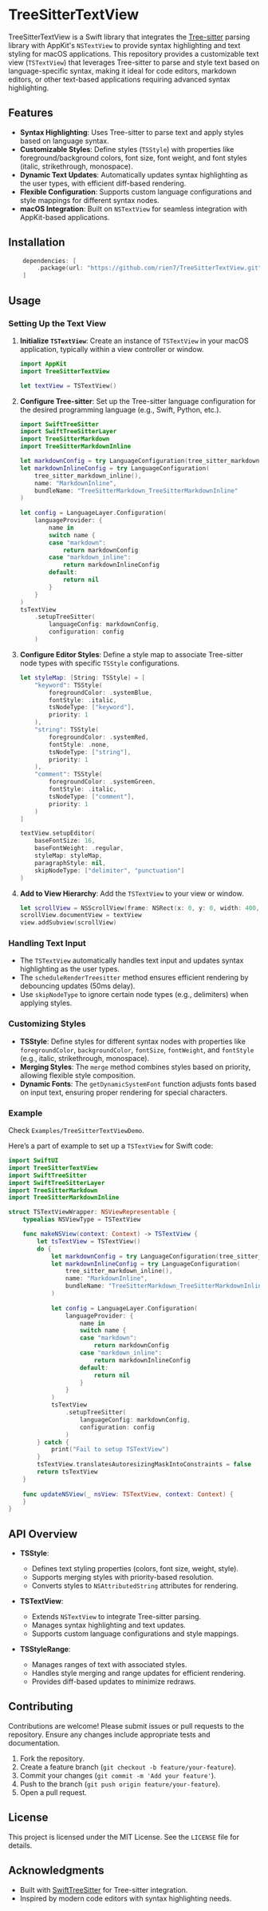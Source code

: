 # TreeSitterTextView

TreeSitterTextView is a Swift library that integrates the [Tree-sitter](https://tree-sitter.github.io/tree-sitter/) parsing library with AppKit's `NSTextView` to provide syntax highlighting and text styling for macOS applications. This repository provides a customizable text view (`TSTextView`) that leverages Tree-sitter to parse and style text based on language-specific syntax, making it ideal for code editors, markdown editors, or other text-based applications requiring advanced syntax highlighting.

## Features

- **Syntax Highlighting**: Uses Tree-sitter to parse text and apply styles based on language syntax.
- **Customizable Styles**: Define styles (`TSStyle`) with properties like foreground/background colors, font size, font weight, and font styles (italic, strikethrough, monospace).
- **Dynamic Text Updates**: Automatically updates syntax highlighting as the user types, with efficient diff-based rendering.
- **Flexible Configuration**: Supports custom language configurations and style mappings for different syntax nodes.
- **macOS Integration**: Built on `NSTextView` for seamless integration with AppKit-based applications.

## Installation

```swift
    dependencies: [
        .package(url: "https://github.com/rien7/TreeSitterTextView.git", from: "1.0.0"),
    ]
```

## Usage

### Setting Up the Text View

1. **Initialize `TSTextView`**:
    Create an instance of `TSTextView` in your macOS application, typically within a view controller or window.

    ```swift
    import AppKit
    import TreeSitterTextView

    let textView = TSTextView()
    ```

2. **Configure Tree-sitter**:
    Set up the Tree-sitter language configuration for the desired programming language (e.g., Swift, Python, etc.).

    ```swift
    import SwiftTreeSitter
    import SwiftTreeSitterLayer
    import TreeSitterMarkdown
    import TreeSitterMarkdownInline

    let markdownConfig = try LanguageConfiguration(tree_sitter_markdown(), name: "Markdown")
    let markdownInlineConfig = try LanguageConfiguration(
        tree_sitter_markdown_inline(),
        name: "MarkdownInline",
        bundleName: "TreeSitterMarkdown_TreeSitterMarkdownInline"
    )
        
    let config = LanguageLayer.Configuration(
        languageProvider: {
            name in
            switch name {
            case "markdown":
                return markdownConfig
            case "markdown_inline":
                return markdownInlineConfig
            default:
                return nil
            }
        }
    )
    tsTextView
        .setupTreeSitter(
            languageConfig: markdownConfig,
            configuration: config
        )
    ```

3. **Configure Editor Styles**:
   Define a style map to associate Tree-sitter node types with specific `TSStyle` configurations.

   ```swift
   let styleMap: [String: TSStyle] = [
       "keyword": TSStyle(
           foregroundColor: .systemBlue,
           fontStyle: .italic,
           tsNodeType: ["keyword"],
           priority: 1
       ),
       "string": TSStyle(
           foregroundColor: .systemRed,
           fontStyle: .none,
           tsNodeType: ["string"],
           priority: 1
       ),
       "comment": TSStyle(
           foregroundColor: .systemGreen,
           fontStyle: .italic,
           tsNodeType: ["comment"],
           priority: 1
       )
   ]

   textView.setupEditor(
       baseFontSize: 16,
       baseFontWeight: .regular,
       styleMap: styleMap,
       paragraphStyle: nil,
       skipNodeType: ["delimiter", "punctuation"]
   )
   ```

4. **Add to View Hierarchy**:
   Add the `TSTextView` to your view or window.

   ```swift
   let scrollView = NSScrollView(frame: NSRect(x: 0, y: 0, width: 400, height: 300))
   scrollView.documentView = textView
   view.addSubview(scrollView)
   ```

### Handling Text Input

- The `TSTextView` automatically handles text input and updates syntax highlighting as the user types.
- The `scheduleRenderTreesitter` method ensures efficient rendering by debouncing updates (50ms delay).
- Use `skipNodeType` to ignore certain node types (e.g., delimiters) when applying styles.

### Customizing Styles

- **TSStyle**: Define styles for different syntax nodes with properties like `foregroundColor`, `backgroundColor`, `fontSize`, `fontWeight`, and `fontStyle` (e.g., italic, strikethrough, monospace).
- **Merging Styles**: The `merge` method combines styles based on priority, allowing flexible style composition.
- **Dynamic Fonts**: The `getDynamicSystemFont` function adjusts fonts based on input text, ensuring proper rendering for special characters.

### Example

Check `Examples/TreeSitterTextViewDemo`.

Here’s a part of example to set up a `TSTextView` for Swift code:

```swift
import SwiftUI
import TreeSitterTextView
import SwiftTreeSitter
import SwiftTreeSitterLayer
import TreeSitterMarkdown
import TreeSitterMarkdownInline

struct TSTextViewWrapper: NSViewRepresentable {
    typealias NSViewType = TSTextView

    func makeNSView(context: Context) -> TSTextView {
        let tsTextView = TSTextView()
        do {
            let markdownConfig = try LanguageConfiguration(tree_sitter_markdown(), name: "Markdown")
            let markdownInlineConfig = try LanguageConfiguration(
                tree_sitter_markdown_inline(),
                name: "MarkdownInline",
                bundleName: "TreeSitterMarkdown_TreeSitterMarkdownInline"
            )
            
            let config = LanguageLayer.Configuration(
                languageProvider: {
                    name in
                    switch name {
                    case "markdown":
                        return markdownConfig
                    case "markdown_inline":
                        return markdownInlineConfig
                    default:
                        return nil
                    }
                }
            )
            tsTextView
                .setupTreeSitter(
                    languageConfig: markdownConfig,
                    configuration: config
                )
        } catch {
            print("Fail to setup TSTextView")
        }
        tsTextView.translatesAutoresizingMaskIntoConstraints = false
        return tsTextView
    }
    
    func updateNSView(_ nsView: TSTextView, context: Context) {
    }
}
```

## API Overview

- **TSStyle**:
  - Defines text styling properties (colors, font size, weight, style).
  - Supports merging styles with priority-based resolution.
  - Converts styles to `NSAttributedString` attributes for rendering.

- **TSTextView**:
  - Extends `NSTextView` to integrate Tree-sitter parsing.
  - Manages syntax highlighting and text updates.
  - Supports custom language configurations and style mappings.

- **TSStyleRange**:
  - Manages ranges of text with associated styles.
  - Handles style merging and range updates for efficient rendering.
  - Provides diff-based updates to minimize redraws.

## Contributing

Contributions are welcome! Please submit issues or pull requests to the repository. Ensure any changes include appropriate tests and documentation.

1. Fork the repository.
2. Create a feature branch (`git checkout -b feature/your-feature`).
3. Commit your changes (`git commit -m 'Add your feature'`).
4. Push to the branch (`git push origin feature/your-feature`).
5. Open a pull request.

## License

This project is licensed under the MIT License. See the `LICENSE` file for details.

## Acknowledgments

- Built with [SwiftTreeSitter](https://github.com/ChimeHQ/SwiftTreeSitter) for Tree-sitter integration.
- Inspired by modern code editors with syntax highlighting needs.
